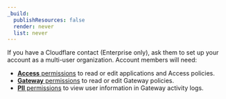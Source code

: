 ```yaml
---
_build:
  publishResources: false
  render: never
  list: never
---
```


If you have a Cloudflare contact (Enterprise only), ask them to set up your account as a multi-user organization. Account members will need:

- [**Access** permissions](/cloudflare-one/roles-permissions/) to read or edit applications and Access policies.
- [**Gateway** permissions](/cloudflare-one/roles-permissions/) to read or edit Gateway policies.
- [**PII** permissions](/cloudflare-one/roles-permissions/#cloudflare-zero-trust-pii) to view user information in Gateway activity logs.
